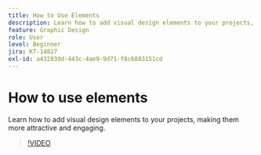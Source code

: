 ```yaml
---
title: How to Use Elements
description: Learn how to add visual design elements to your projects, making them more attractive and engaging
feature: Graphic Design
role: User
level: Beginner
jira: KT-14827
exl-id: a432839d-443c-4ae9-9d71-f8c6883151cd
---
```

# How to use elements

Learn how to add visual design elements to your projects, making them more attractive and engaging.

>[!VIDEO](https://video.tv.adobe.com/v/3426935?quality=12&learn=on&hidetitle=true)
